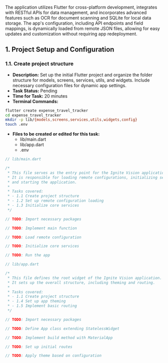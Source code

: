 The application utilizes Flutter for cross-platform development, integrates with RESTful APIs for data management, and incorporates advanced features such as OCR for document scanning and SQLite for local data storage. The app's configuration, including API endpoints and field mappings, is dynamically loaded from remote JSON files, allowing for easy updates and customization without requiring app redeployment.

## 1. Project Setup and Configuration

### 1.1. Create project structure
- **Description:** Set up the initial Flutter project and organize the folder structure for models, screens, services, utils, and widgets. Include necessary configuration files for dynamic app settings.
- **Task Status:** Pending
- **Time for Task:** 20 minutes
- **Terminal Commands:**
```sh
flutter create expense_travel_tracker
cd expense_travel_tracker
mkdir -p lib/{models,screens,services,utils,widgets,config}
touch .env
```
- **Files to be created or edited for this task:**
  - lib/main.dart
  - lib/app.dart
  - .env



```dart
// lib/main.dart

/*
 * This file serves as the entry point for the Ignite Vision application.
 * It is responsible for loading remote configurations, initializing services,
 * and starting the application.
 *
 * Tasks covered:
 * - 1.1 Create project structure
 * - 1.2 Set up remote configuration loading
 * - 1.3 Initialize core services
 */

// TODO: Import necessary packages

// TODO: Implement main function

// TODO: Load remote configuration

// TODO: Initialize core services

// TODO: Run the app

```

```dart
// lib/app.dart

/*
 * This file defines the root widget of the Ignite Vision application.
 * It sets up the overall structure, including theming and routing.
 *
 * Tasks covered:
 * - 1.1 Create project structure
 * - 1.4 Set up app theming
 * - 1.5 Implement basic routing
 */

// TODO: Import necessary packages

// TODO: Define App class extending StatelessWidget

// TODO: Implement build method with MaterialApp

// TODO: Set up initial routes

// TODO: Apply theme based on configuration

```
